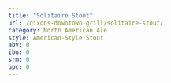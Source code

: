 ```yaml
---
title: "Solitaire Stout"
url: /dixons-downtown-grill/solitaire-stout/
category: North American Ale
style: American-Style Stout
abv: 0
ibu: 0
srm: 0
upc: 0
---
```



